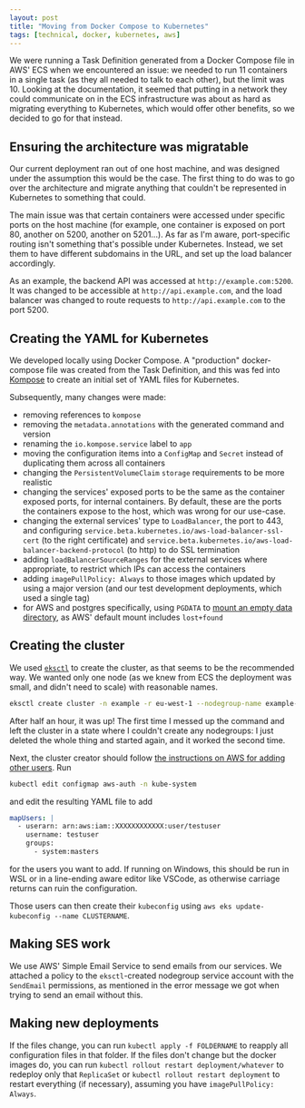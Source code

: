 ```yaml
---
layout: post
title: "Moving from Docker Compose to Kubernetes"
tags: [technical, docker, kubernetes, aws]
---
```


We were running a Task Definition generated from a Docker Compose file in AWS' ECS when we encountered an issue: we needed to run 11 containers in a single task (as they all needed to talk to each other), but the limit was 10. Looking at the documentation, it seemed that putting in a network they could communicate on in the ECS infrastructure was about as hard as migrating everything to Kubernetes, which would offer other benefits, so we decided to go for that instead.

## Ensuring the architecture was migratable

Our current deployment ran out of one host machine, and was designed under the assumption this would be the case. The first thing to do was to go over the architecture and migrate anything that couldn't be represented in Kubernetes to something that could.

The main issue was that certain containers were accessed under specific ports on the host machine (for example, one container is exposed on port 80, another on 5200, another on 5201...). As far as I'm aware, port-specific routing isn't something that's possible under Kubernetes. Instead, we set them to have different subdomains in the URL, and set up the load balancer accordingly.

As an example, the backend API was accessed at `http://example.com:5200`. It was changed to be accessible at `http://api.example.com`, and the load balancer was changed to route requests to `http://api.example.com` to the port 5200.

## Creating the YAML for Kubernetes

We developed locally using Docker Compose. A "production" docker-compose file was created from the Task Definition, and this was fed into [Kompose](https://kompose.io/) to create an initial set of YAML files for Kubernetes.

Subsequently, many changes were made:
* removing references to `kompose`
 * removing the `metadata.annotations` with the generated command and version
 * renaming the `io.kompose.service` label to `app`
* moving the configuration items into a `ConfigMap` and `Secret` instead of duplicating them across all containers
* changing the `PersistentVolumeClaim` `storage` requirements to be more realistic
* changing the services' exposed ports to be the same as the container exposed ports, for internal containers. By default, these are the ports the containers expose to the host, which was wrong for our use-case.
* changing the external services' type to `LoadBalancer`, the port to 443, and configuring `service.beta.kubernetes.io/aws-load-balancer-ssl-cert` (to the right certificate) and `service.beta.kubernetes.io/aws-load-balancer-backend-protocol` (to http) to do SSL termination
* adding `loadBalancerSourceRanges` for the external services where appropriate, to restrict which IPs can access the containers
* adding `imagePullPolicy: Always` to those images which updated by using a major version (and our test development deployments, which used a single tag)
* for AWS and postgres specifically, using `PGDATA` to [mount an empty data directory](https://github.com/docker-library/postgres/issues/263#issuecomment-460998040), as AWS' default mount includes `lost+found`

## Creating the cluster

We used [`eksctl`](https://eksctl.io/) to create the cluster, as that seems to be the recommended way. We wanted only one node (as we knew from ECS the deployment was small, and didn't need to scale) with reasonable names.

```bash
eksctl create cluster -n example -r eu-west-1 --nodegroup-name example-nodegroup -N 1
```

After half an hour, it was up! The first time I messed up the command and left the cluster in a state where I couldn't create any nodegroups: I just deleted the whole thing and started again, and it worked the second time.

Next, the cluster creator should follow [the instructions on AWS for adding other users](https://aws.amazon.com/premiumsupport/knowledge-center/eks-api-server-unauthorized-error/). Run

```bash
kubectl edit configmap aws-auth -n kube-system
```

and edit the resulting YAML file to add

```yaml
mapUsers: |
  - userarn: arn:aws:iam::XXXXXXXXXXXX:user/testuser
    username: testuser
    groups:
      - system:masters
```

for the users you want to add. If running on Windows, this should be run in WSL or in a line-ending aware editor like VSCode, as otherwise carriage returns can ruin the configuration.

Those users can then create their `kubeconfig` using `aws eks update-kubeconfig --name CLUSTERNAME`.

## Making SES work

We use AWS' Simple Email Service to send emails from our services. We attached a policy to the `eksctl`-created nodegroup service account with the `SendEmail` permissions, as mentioned in the error message we got when trying to send an email without this.

## Making new deployments

If the files change, you can run `kubectl apply -f FOLDERNAME` to reapply all configuration files in that folder. If the files don't change but the docker images do, you can run `kubectl rollout restart deployment/whatever` to redeploy only that `ReplicaSet` or `kubectl rollout restart deployment` to restart everything (if necessary), assuming you have `imagePullPolicy: Always`.
